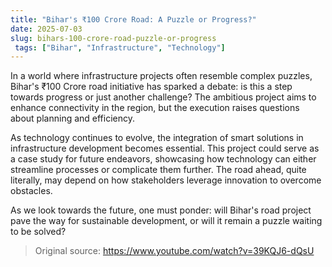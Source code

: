 ```yaml
---
title: "Bihar's ₹100 Crore Road: A Puzzle or Progress?"
date: 2025-07-03
slug: bihars-100-crore-road-puzzle-or-progress
 tags: ["Bihar", "Infrastructure", "Technology"]
---
```


In a world where infrastructure projects often resemble complex puzzles, Bihar's ₹100 Crore road initiative has sparked a debate: is this a step towards progress or just another challenge? The ambitious project aims to enhance connectivity in the region, but the execution raises questions about planning and efficiency.

As technology continues to evolve, the integration of smart solutions in infrastructure development becomes essential. This project could serve as a case study for future endeavors, showcasing how technology can either streamline processes or complicate them further. The road ahead, quite literally, may depend on how stakeholders leverage innovation to overcome obstacles.

As we look towards the future, one must ponder: will Bihar's road project pave the way for sustainable development, or will it remain a puzzle waiting to be solved?
> Original source: https://www.youtube.com/watch?v=39KQJ6-dQsU